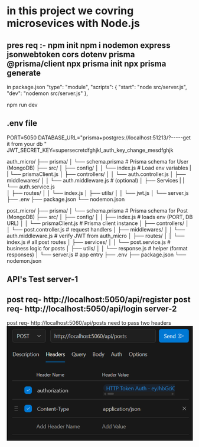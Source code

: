 in this project we covring microsevices with Node.js 
====================================================
pres req :- 
npm init
npm i nodemon express jsonwebtoken cors dotenv prisma @prisma/client
npx prisma init
npx prisma generate
----------------------
in package.json 
  "type": "module",
  "scripts": {
    "start": "node src/server.js",
    "dev": "nodemon src/server.js"
  },

  npm run dev

.env file
---------------
PORT=5050
DATABASE_URL="prisma+postgres://localhost:51213/?-----get it from your db "
JWT_SECRET_KEY=supersecretdfghjkl_auth_key_change_mesdfghjk


auth_micro/
 ├── prisma/
 │    └── schema.prisma        # Prisma schema for User (MongoDB)
 ├── src/
 │    ├── config/
 │    │    └── index.js        # Load env variables
 |    |    └── prismaClient.js
 │    ├── controllers/
 │    │    └── auth.controller.js
 │    ├── middlewares/
 │    │    └── auth.middleware.js  # (optional)
 │    ├── Services 
 |    |    └── auth.service.js           
 │    ├── routes/
 │    │    └── index.js
 │    ├── utils/
 │    │    └── jwt.js
 │    └── server.js
 ├── .env
 ├── package.json
 └── nodemon.json

post_micro/
 ├── prisma/
 │    └── schema.prisma              # Prisma schema for Post (MongoDB)
 ├── src/
 │    ├── config/
 │    │    ├── index.js              # loads env (PORT, DB URL)
 │    │    └── prismaClient.js       # Prisma client instance
 │    ├── controllers/
 │    │    └── post.controller.js    # request handlers
 │    ├── middlewares/
 │    │    └── auth.middleware.js    # verify JWT from auth_micro
 │    ├── routes/
 │    │    └── index.js              # all post routes
 │    ├── services/
 │    │    └── post.service.js       # business logic for posts
 │    ├── utils/
 │    │    └── response.js           # helper (format responses)
 │    └── server.js                  # app entry
 ├── .env
 ├── package.json
 └── nodemon.json


API's Test
server-1
--------
post req- http://localhost:5050/api/register
post req- http://localhost:5050/api/login
server-2
--------
post req- http://localhost:5060/api/posts
need to pass two headers
![headers](image.png)
